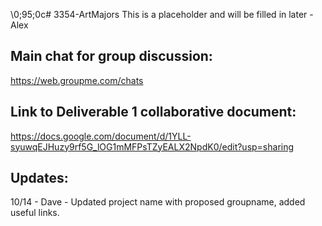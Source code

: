 \0;95;0c# 3354-ArtMajors
This is a placeholder and will be filled in later -Alex


## Main chat for group discussion:
https://web.groupme.com/chats


## Link to Deliverable 1 collaborative document:
https://docs.google.com/document/d/1YLL-syuwqEJHuzy9rf5G_lOG1mMFPsTZyEALX2NpdK0/edit?usp=sharing


## Updates:
10/14 - Dave - Updated project name with proposed groupname, added useful links.